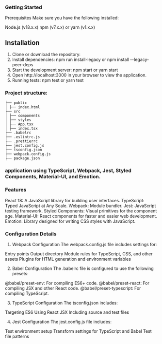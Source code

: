 ### Getting Started

Prerequisites
Make sure you have the following installed:

Node.js (v18.x.x)
npm (v7.x.x) or yarn (v1.x.x)

## Installation

1. Clone or download the repository:
2. Install dependencies: npm run install-legacy or npm install --legacy-peer-deps
3. Start the development server: npm start or yarn start
4. Open http://localhost:3000 in your browser to view the application.
5. Running tests: npm test or yarn test

### Project structure:

```
├── public
│ ├── index.html
├── src
│ ├── components
│ ├── styles
│ ├── App.tsx
│ ├── index.tsx
├── .babelrc
├── .eslintrc.js
├── .prettierrc
├── jest.config.js
├── tsconfig.json
├── webpack.config.js
├── package.json
```

### application using TypeScript, Webpack, Jest, Styled Components, Material-UI, and Emotion.

### Features

React 18: A JavaScript library for building user interfaces.
TypeScript: Typed JavaScript at Any Scale.
Webpack: Module bundler.
Jest: JavaScript testing framework.
Styled Components: Visual primitives for the component age.
Material-UI: React components for faster and easier web development.
Emotion: Library designed for writing CSS styles with JavaScript.

### Configuration Details

1. Webpack Configuration
   The webpack.config.js file includes settings for:

Entry points
Output directory
Module rules for TypeScript, CSS, and other assets
Plugins for HTML generation and environment variables

2. Babel Configuration
   The .babelrc file is configured to use the following presets:

@babel/preset-env: For compiling ES6+ code.
@babel/preset-react: For compiling JSX and other React code.
@babel/preset-typescript: For compiling TypeScript.

3. TypeScript Configuration
   The tsconfig.json includes:

Targeting ES6
Using React JSX
Including source and test files

4. Jest Configuration
   The jest.config.js file includes:

Test environment setup
Transform settings for TypeScript and Babel
Test file patterns
